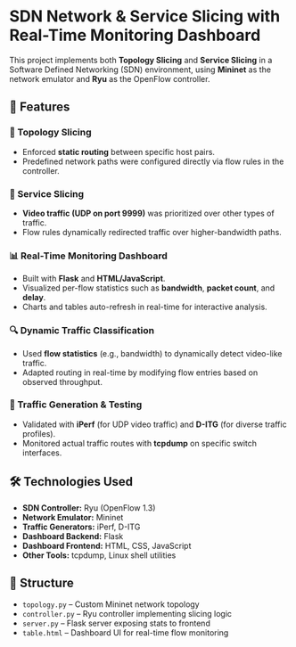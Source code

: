 # SDN Network & Service Slicing with Real-Time Monitoring Dashboard

This project implements both **Topology Slicing** and **Service Slicing** in a Software Defined Networking (SDN) environment, using **Mininet** as the network emulator and **Ryu** as the OpenFlow controller.

## 🧩 Features

### 🔀 Topology Slicing
- Enforced **static routing** between specific host pairs.
- Predefined network paths were configured directly via flow rules in the controller.

### 🎥 Service Slicing
- **Video traffic (UDP on port 9999)** was prioritized over other types of traffic.
- Flow rules dynamically redirected traffic over higher-bandwidth paths.

### 📊 Real-Time Monitoring Dashboard
- Built with **Flask** and **HTML/JavaScript**.
- Visualized per-flow statistics such as **bandwidth**, **packet count**, and **delay**.
- Charts and tables auto-refresh in real-time for interactive analysis.

### 🔍 Dynamic Traffic Classification
- Used **flow statistics** (e.g., bandwidth) to dynamically detect video-like traffic.
- Adapted routing in real-time by modifying flow entries based on observed throughput.

### 🧪 Traffic Generation & Testing
- Validated with **iPerf** (for UDP video traffic) and **D-ITG** (for diverse traffic profiles).
- Monitored actual traffic routes with **tcpdump** on specific switch interfaces.

## 🛠 Technologies Used

- **SDN Controller:** Ryu (OpenFlow 1.3)
- **Network Emulator:** Mininet
- **Traffic Generators:** iPerf, D-ITG
- **Dashboard Backend:** Flask
- **Dashboard Frontend:** HTML, CSS, JavaScript
- **Other Tools:** tcpdump, Linux shell utilities

## 📂 Structure

- `topology.py` – Custom Mininet network topology
- `controller.py` – Ryu controller implementing slicing logic
- `server.py` – Flask server exposing stats to frontend
- `table.html` – Dashboard UI for real-time flow monitoring

